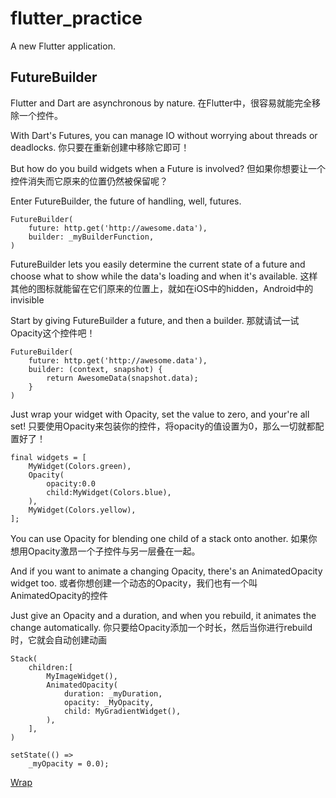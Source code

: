 # flutter_practice

A new Flutter application.

## FutureBuilder


Flutter and Dart are asynchronous by nature.
在Flutter中，很容易就能完全移除一个控件。

With Dart's Futures, you can manage IO without worrying about threads or deadlocks.
你只要在重新创建中移除它即可！

But how do you build widgets when a Future is involved?
但如果你想要让一个控件消失而它原来的位置仍然被保留呢？

Enter FutureBuilder, the future of handling, well, futures.

```
FutureBuilder(
    future: http.get('http://awesome.data'),
    builder: _myBuilderFunction,
)
```

FutureBuilder lets you easily determine the current state of a future and choose what to show while the data's loading and when it's available.
这样其他的图标就能留在它们原来的位置上，就如在iOS中的hidden，Android中的invisible

Start by giving FutureBuilder a future, and then a builder.
那就请试一试Opacity这个控件吧！


```
FutureBuilder(
    future: http.get('http://awesome.data'),
    builder: (context, snapshot) {
        return AwesomeData(snapshot.data);
    }   
)
```


Just wrap your widget with Opacity, set the value to zero, and your're all set!
只要使用Opacity来包装你的控件，将opacity的值设置为0，那么一切就都配置好了！

```
final widgets = [
    MyWidget(Colors.green),
    Opacity(
        opacity:0.0
        child:MyWidget(Colors.blue),
    ),
    MyWidget(Colors.yellow),
];
```
You can use Opacity for blending one child of a stack onto another.
如果你想用Opacity激昂一个子控件与另一层叠在一起。

And if you want to animate a changing Opacity, there's an AnimatedOpacity widget too.
或者你想创建一个动态的Opacity，我们也有一个叫AnimatedOpacity的控件

Just give an Opacity and a duration, and when you rebuild, it animates the change automatically.
你只要给Opacity添加一个时长，然后当你进行rebuild时，它就会自动创建动画

```
Stack(
    children:[
        MyImageWidget(),
        AnimatedOpacity(
            duration: _myDuration,
            opacity: _MyOpacity,
            child: MyGradientWidget(),
        ),
    ],
)

setState(() =>
    _myOpacity = 0.0);
```


[Wrap](https://api.flutter.dev/flutter/widgets/Wrap-class.html)
